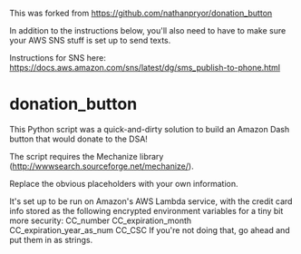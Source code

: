 This was forked from https://github.com/nathanpryor/donation_button 

In addition to the instructions below, you'll also need to have to make sure your AWS SNS stuff is set up to send texts.

Instructions for SNS here: https://docs.aws.amazon.com/sns/latest/dg/sms_publish-to-phone.html

# donation_button
This Python script was a quick-and-dirty solution to build an Amazon Dash button that would donate to the DSA!

The script requires the Mechanize library (http://wwwsearch.sourceforge.net/mechanize/).

Replace the obvious placeholders with your own information. 

It's set up to be run on Amazon's AWS Lambda service, with the credit card info stored as the following encrypted environment variables for a tiny bit more security:
	CC_number
	CC_expiration_month
	CC_expiration_year_as_num
	CC_CSC
If you're not doing that, go ahead and put them in as strings.
